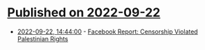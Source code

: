 # [Published on 2022-09-22](index.md)

* [2022-09-22, 14:44:00](https://tech.slashdot.org/story/22/09/22/1444233/facebook-report-censorship-violated-palestinian-rights?utm_source=rss1.0mainlinkanon&utm_medium=feed) - [Facebook Report: Censorship Violated Palestinian Rights](https://tech.slashdot.org/story/22/09/22/1444233/facebook-report-censorship-violated-palestinian-rights?utm_source=rss1.0mainlinkanon&utm_medium=feed)
